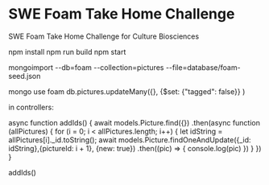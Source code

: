 # SWE Foam Take Home Challenge
SWE Foam Take Home Challenge for Culture Biosciences

npm install
npm run build
npm start

mongoimport --db=foam --collection=pictures --file=database/foam-seed.json

mongo
use foam
db.pictures.updateMany({}, {$set: {"tagged": false}} )


in controllers:

async function addIds() {
  await models.Picture.find({})
    .then(async function (allPictures) {
      for (i = 0; i < allPictures.length; i++) {
        let idString = allPictures[i]._id.toString();
        await models.Picture.findOneAndUpdate({_id: idString},{pictureId: i + 1}, {new: true})
          .then((pic) => {
            console.log(pic)
          })
      }
    })
}

addIds()